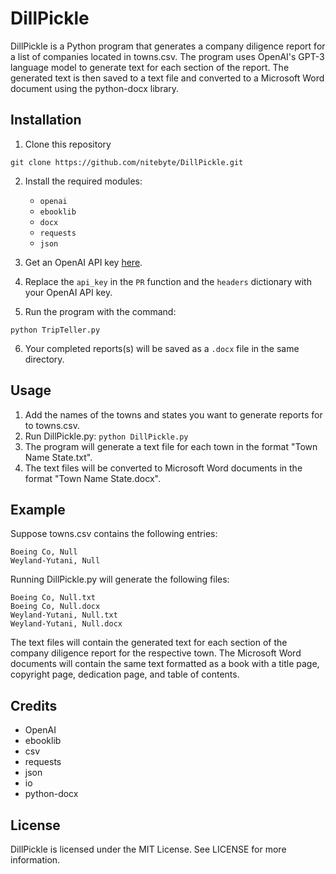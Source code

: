# DillPickle

DillPickle is a Python program that generates a company diligence report for a list of companies located in towns.csv. The program uses OpenAI's GPT-3 language model to generate text for each section of the report. The generated text is then saved to a text file and converted to a Microsoft Word document using the python-docx library.

## Installation
1. Clone this repository
```
git clone https://github.com/nitebyte/DillPickle.git
```
2. Install the required modules:

   - `openai`
   - `ebooklib`
   - `docx`
   - `requests`
   - `json`
   
3. Get an OpenAI API key [here](https://beta.openai.com/signup/).
4. Replace the `api_key` in the `PR` function and the `headers` dictionary with your OpenAI API key.
5. Run the program with the command:
```
python TripTeller.py
```
6. Your completed reports(s) will be saved as a `.docx` file in the same directory.

## Usage

1. Add the names of the towns and states you want to generate reports for to towns.csv.
2. Run DillPickle.py: `python DillPickle.py`
3. The program will generate a text file for each town in the format "Town Name State.txt".
4. The text files will be converted to Microsoft Word documents in the format "Town Name State.docx".

## Example

Suppose towns.csv contains the following entries:

```
Boeing Co, Null
Weyland-Yutani, Null
```

Running DillPickle.py will generate the following files:

```
Boeing Co, Null.txt
Boeing Co, Null.docx
Weyland-Yutani, Null.txt
Weyland-Yutani, Null.docx
```

The text files will contain the generated text for each section of the company diligence report for the respective town. The Microsoft Word documents will contain the same text formatted as a book with a title page, copyright page, dedication page, and table of contents.

## Credits
- OpenAI
- ebooklib
- csv
- requests
- json
- io
- python-docx

## License
DillPickle is licensed under the MIT License. See LICENSE for more information.
